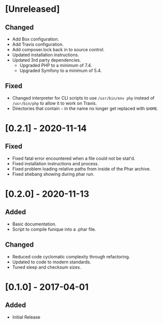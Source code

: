 # [Unreleased]
## Changed
- Add Box configuration.
- Add Travis configuration.
- Add composer.lock back in to source control.
- Updated installation instructions.
- Updated 3rd party dependencies.
  - Upgraded PHP to a minimum of 7.4.
  - Upgraded Symfony to a minimum of 5.4.

## Fixed
- Changed interpreter for CLI scripts to use `/usr/bin/env php` instead of
  `/usr/bin/php` to allow it to work on Travis.
- Directories that contain `~` in the name no longer get replaced with `$HOME`.

# [0.2.1] - 2020-11-14
## Fixed
- Fixed fatal error encountered when a file could not be stat'd.
- Fixed installation instructions and process.
- Fixed problem loading relative paths from inside of the Phar archive.
- Fixed shebang showing during phar run.

# [0.2.0] - 2020-11-13
## Added
- Basic documentation.
- Script to compile funique into a .phar file.

## Changed
- Reduced code cyclomatic complexity through refactoring.
- Updated to code to modern standards.
- Tuned sleep and checksum sizes.

# [0.1.0] - 2017-04-01
## Added
- Initial Release
